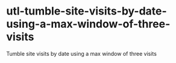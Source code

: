 # utl-tumble-site-visits-by-date-using-a-max-window-of-three-visits
Tumble site visits by date using a max window of three visits 
